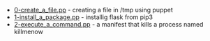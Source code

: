 * [0-create_a_file.pp](0-create_a_file.pp) - creating a file in /tmp using puppet
* [1-install_a_package.pp](1-install_a_package.pp) - installig flask from pip3
* [2-execute_a_command.pp](2-execute_a_command.pp) - a manifest that kills a process named killmenow